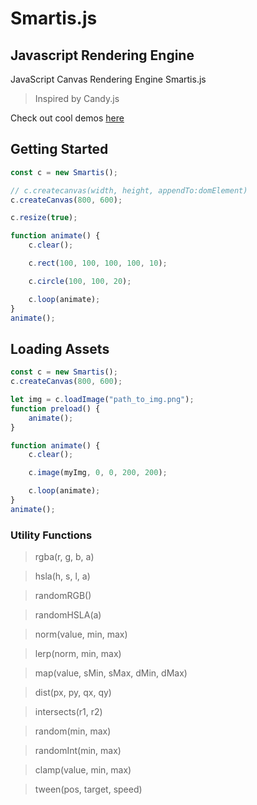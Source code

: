 # Smartis.js

## Javascript Rendering Engine

JavaScript Canvas Rendering Engine Smartis.js

> Inspired by Candy.js

Check out cool demos [here](https://khomohzie.github.io/Smartis/)

## Getting Started

```javascript
const c = new Smartis();

// c.createcanvas(width, height, appendTo:domElement)
c.createCanvas(800, 600);

c.resize(true);

function animate() {
	c.clear();

	c.rect(100, 100, 100, 100, 10);

	c.circle(100, 100, 20);

	c.loop(animate);
}
animate();
```

## Loading Assets

```javascript
const c = new Smartis();
c.createCanvas(800, 600);

let img = c.loadImage("path_to_img.png");
function preload() {
	animate();
}

function animate() {
	c.clear();

	c.image(myImg, 0, 0, 200, 200);

	c.loop(animate);
}
animate();
```

### Utility Functions

> rgba(r, g, b, a)

> hsla(h, s, l, a)

> randomRGB()

> randomHSLA(a)

> norm(value, min, max)

> lerp(norm, min, max)

> map(value, sMin, sMax, dMin, dMax)

> dist(px, py, qx, qy)

> intersects(r1, r2)

> random(min, max)

> randomInt(min, max)

> clamp(value, min, max)

> tween(pos, target, speed)
